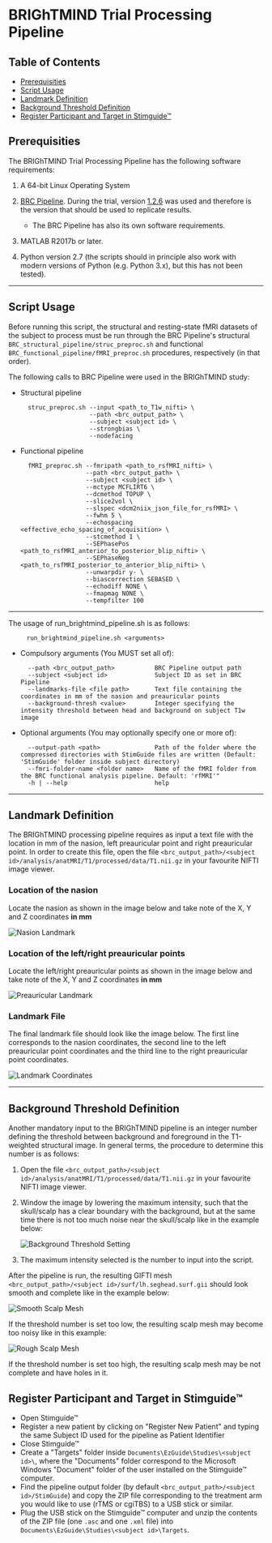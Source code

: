 # BRIGhTMIND Trial Processing Pipeline

## Table of Contents

* [Prerequisities](#prerequisities)
* [Script Usage](#script-usage)
* [Landmark Definition](#landmark-definition)
* [Background Threshold Definition](#background-threshold-definition)
* [Register Participant and Target in Stimguide™](#register-participant-and-target-in-stimguide)


<a id="prerequisities"></a>
## Prerequisities

The BRIGhTMIND Trial Processing Pipeline has the following software requirements:

1. A 64-bit Linux Operating System

2. [BRC Pipeline](https://github.com/SPMIC-UoN/BRC_Pipeline). During the trial, version [1.2.6](https://github.com/SPMIC-UoN/BRC_Pipeline/releases/tag/v1.2.6) was used and therefore is the version that should be used to replicate results.
	* The BRC Pipeline has also its own software requirements.

3. MATLAB R2017b or later.

4. Python version 2.7 (the scripts should in principle also work with modern versions of Python (e.g. Python 3.x), but this has not been tested).

-----

<a id="script-usage"></a>
## Script Usage

Before running this script, the structural and resting-state fMRI datasets of the subject to process must be run through the BRC Pipeline's structural `BRC_structural_pipeline/struc_preproc.sh` and functional `BRC_functional_pipeline/fMRI_preproc.sh` procedures, respectively (in that order).

The following calls to BRC Pipeline were used in the BRIGhTMIND study:

* Structural pipeline

		struc_preproc.sh --input <path_to_T1w_nifti> \
		                 --path <brc_output_path> \
		                 --subject <subject id> \
		                 --strongbias \
		                 --nodefacing
	
* Functional pipeline

		fMRI_preproc.sh --fmripath <path_to_rsfMRI_nifti> \
		                --path <brc_output_path> \
		                --subject <subject id> \
		                --mctype MCFLIRT6 \
		                --dcmethod TOPUP \
		                --slice2vol \
		                --slspec <dcm2niix_json_file_for_rsfMRI> \
		                --fwhm 5 \
		                --echospacing <effective_echo_spacing_of_acquisition> \
		                --stcmethod 1 \
		                --SEPhasePos <path_to_rsfMRI_anterior_to_posterior_blip_nifti> \
		                --SEPhaseNeg <path_to_rsfMRI_posterior_to_anterior_blip_nifti> \
		                --unwarpdir y- \
		                --biascorrection SEBASED \
		                --echodiff NONE \
		                --fmapmag NONE \
		                --tempfilter 100
						
-----

The usage of run_brightmind_pipeline.sh is as follows:

         run_brightmind_pipeline.sh <arguments>
		 
* Compulsory arguments (You MUST set all of):

        --path <brc_output_path>           BRC Pipeline output path
        --subject <subject id>             Subject ID as set in BRC Pipeline
		--landmarks-file <file path>       Text file containing the coordinates in mm of the nasion and preauricular points
		--background-thresh <value>        Integer specifying the intensity threshold between head and background on subject T1w image

* Optional arguments (You may optionally specify one or more of):

        --output-path <path>               Path of the folder where the compressed directories with StimGuide files are written (Default: 'StimGuide' folder inside subject directory)
        --fmri-folder-name <folder name>   Name of the fMRI folder from the BRC functional analysis pipeline. Default: 'rfMRI'"
        -h | --help                        help
		
-----

<a id="landmark-definition"></a>
## Landmark Definition

The BRIGhTMIND processing pipeline requires as input a text file with the location in mm of the nasion, left preauricular point and right preauricular point. In order to create this file, open the file `<brc_output_path>/<subject id>/analysis/anatMRI/T1/processed/data/T1.nii.gz` in your favourite NIFTI image viewer.

### Location of the nasion

Locate the nasion as shown in the image below and take note of the X, Y and Z coordinates **in mm**

![Nasion Landmark](https://github.com/SPMIC-UoN/brightmind_pipeline/blob/main/img/nasion_landmark.png)

### Location of the left/right preauricular points

Locate the left/right preauricular points as shown in the image below and take note of the X, Y and Z coordinates **in mm**

![Preauricular Landmark](https://github.com/SPMIC-UoN/brightmind_pipeline/blob/main/img/preauricular_landmark.png)

### Landmark File

The final landmark file should look like the image below. The first line corresponds to the nasion coordinates, the second line to the left preauricular point coordinates and the third line to the right preauricular point coordinates.

![Landmark Coordinates](https://github.com/SPMIC-UoN/brightmind_pipeline/blob/main/img/landmark_coords.png)

-----

<a id="background-threshold-definition"></a>
## Background Threshold Definition

Another mandatory input to the BRIGhTMIND pipeline is an integer number defining the threshold between background and foreground in the T1-weighted structural image. In general terms, the procedure to determine this number is as follows:

1. Open the file `<brc_output_path>/<subject id>/analysis/anatMRI/T1/processed/data/T1.nii.gz` in your favourite NIFTI image viewer.

2. Window the image by lowering the maximum intensity, such that the skull/scalp has a clear boundary with the background, but at the same time there is not too much noise near the skull/scalp like in the example below:

	![Background Threshold Setting](https://github.com/SPMIC-UoN/brightmind_pipeline/blob/main/img/background_thresh_setting.png)
	
3. The maximum intensity selected is the number to input into the script.

After the pipeline is run, the resulting GIFTI mesh `<brc_output_path>/<subject id>/surf/lh.seghead.surf.gii` should look smooth and complete like in the example below:

![Smooth Scalp Mesh](https://github.com/SPMIC-UoN/brightmind_pipeline/blob/main/img/scalp_smooth.png)

If the threshold number is set too low, the resulting scalp mesh may become too noisy like in this example:

![Rough Scalp Mesh](https://github.com/SPMIC-UoN/brightmind_pipeline/blob/main/img/scalp_rough.png)

If the threshold number is set too high, the resulting scalp mesh may be not complete and have holes in it.

<a id="register-participant-and-target-in-stimguide"></a>
## Register Participant and Target in Stimguide™

* Open Stimguide™
* Register a new patient by clicking on "Register New Patient" and typing the same Subject ID used for the pipeline as Patient Identifier
* Close Stimguide™
* Create a "Targets" folder inside `Documents\EzGuide\Studies\<subject id>\`, where the "Documents" folder correspond to the Microsoft Windows "Document" folder of the user installed on the Stimguide™ computer.
* Find the pipeline output folder (by default `<brc_output_path>/<subject id>/StimGuide`) and copy the ZIP file corresponding to the treatment arm you would like to use (rTMS or cgiTBS) to a USB stick or similar.
* Plug the USB stick on the Stimguide™ computer and unzip the contents of the ZIP file (one `.asc` and one `.xml` file) into `Documents\EzGuide\Studies\<subject id>\Targets`.
